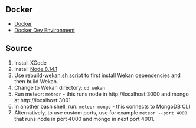 ## Docker

- [Docker](https://github.com/wekan/wekan/wiki/Docker)
- [Docker Dev Environment](https://github.com/wekan/wekan-dev)

## Source

1. Install XCode
2. Install [Node 8.14.1](https://nodejs.org/en/)
3. Use [rebuild-wekan.sh script](https://github.com/wekan/wekan/blob/edge/releases/virtualbox/rebuild-wekan.sh) to first install Wekan dependencies and then build Wekan.
4. Change to Wekan directory: `cd wekan`
5. Run meteor: `meteor` - this runs node in http://localhost:3000 and mongo at http://localhost:3001 .
6. In another bash shell, run: `meteor mongo` - this connects to MongoDB CLI
7. Alternatively, to use custom ports, use for example `meteor --port 4000` that runs node in port 4000 and mongo in next port 4001.